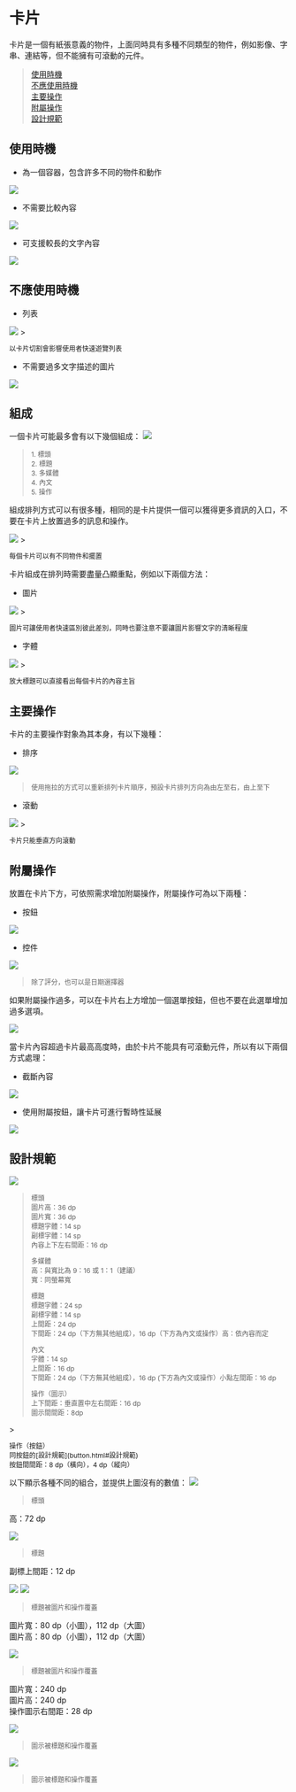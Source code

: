 # 卡片

卡片是一個有紙張意義的物件，上面同時具有多種不同類型的物件，例如影像、字串、連結等，但不能擁有可滾動的元件。

> [使用時機](#使用時機)  
> [不應使用時機](#不應使用時機)  
> [主要操作](#主要操作)  
> [附屬操作](#附屬操作)  
> [設計規範](#設計規範)

## 使用時機
* 為一個容器，包含許多不同的物件和動作  

![](http://material-design.storage.googleapis.com/publish/material_v_4/material_ext_publish/0Bzhp5Z4wHba3WFBLZjBNNGpnQzg/components_cards1.png)

* 不需要比較內容

<img src="http://material-design.storage.googleapis.com/publish/material_v_4/material_ext_publish/0Bzhp5Z4wHba3am9VWWFlbHVJNDg/components_cards3.png" style="max-width:50%"/>

* 可支援較長的文字內容

<img src="http://material-design.storage.googleapis.com/publish/material_v_4/material_ext_publish/0Bzhp5Z4wHba3Y1lRbzJERTJIa28/components_cards2.png" style="max-width:50%"/>

## 不應使用時機
* 列表 

<img src="http://material-design.storage.googleapis.com/publish/material_v_4/material_ext_publish/0B6Okdz75tqQsZGZTVVJIWW4zZWs/components_cards8.png" style="max-width:50%"/>
> <p style="font-size: 12px">以卡片切割會影響使用者快速遊覽列表</p>

* 不需要過多文字描述的圖片

<img src="http://material-design.storage.googleapis.com/publish/material_v_4/material_ext_publish/0B6Okdz75tqQsN2F1Y2RWNzQ0R1U/components_cards10.png" style="max-width:50%"/>

## 組成
一個卡片可能最多會有以下幾個組成：
![](http://material-design.storage.googleapis.com/publish/material_v_4/material_ext_publish/0Bzhp5Z4wHba3MHh2ZlhHVUMyQlk/components_cards17.png)
> <p style="font-size: 12px">1. 標頭<br>2. 標題<br>3. 多媒體<br>4. 內文<br>5. 操作</p>

組成排列方式可以有很多種，相同的是卡片提供一個可以獲得更多資訊的入口，不要在卡片上放置過多的訊息和操作。

<img src="http://material-design.storage.googleapis.com/publish/material_v_4/material_ext_publish/0B6Okdz75tqQsZWNWWDZVek41S1U/components_cards_content2.png" style="max-width:50%"/>
> <p style="font-size: 12px">每個卡片可以有不同物件和擺置</p>

卡片組成在排列時需要盡量凸顯重點，例如以下兩個方法：

* 圖片

<img src="http://material-design.storage.googleapis.com/publish/material_v_4/material_ext_publish/0Bzhp5Z4wHba3cXVadmtJa19wT3M/components_cards_content1.png" style="max-width:50%"/>
> <p style="font-size: 12px">圖片可讓使用者快速區別彼此差別，同時也要注意不要讓圖片影響文字的清晰程度</p>

* 字體

<img src="http://material-design.storage.googleapis.com/publish/material_v_4/material_ext_publish/0Bzhp5Z4wHba3NGo3QkpVWTNBZzA/components_cards_content3.png" style="max-width:50%"/>
> <p style="font-size: 12px">放大標題可以直接看出每個卡片的內容主旨</p>

## 主要操作
卡片的主要操作對象為其本身，有以下幾種：

* 排序  

![](http://material-design.storage.googleapis.com/publish/material_v_4/material_ext_publish/0Bzhp5Z4wHba3dU9ETE9PUDExMUU/components_cards_behavior1.png)
> <p style="font-size: 12px">使用拖拉的方式可以重新排列卡片順序，預設卡片排列方向為由左至右，由上至下</p>

* 滾動  

<img src="http://material-design.storage.googleapis.com/publish/material_v_4/material_ext_publish/0Bzhp5Z4wHba3dnROYlN6b1hsTmM/components_cards_behavior2.png" style="max-width:50%"/>
> <p style="font-size: 12px">卡片只能垂直方向滾動</p>

## 附屬操作
放置在卡片下方，可依照需求增加附屬操作，附屬操作可為以下兩種：
 
* 按鈕  

![](http://material-design.storage.googleapis.com/publish/material_v_4/material_ext_publish/0Bzhp5Z4wHba3aHp5aGtIT0dwQ28/components_cards19.png)

* 控件

![](http://material-design.storage.googleapis.com/publish/material_v_4/material_ext_publish/0Bzhp5Z4wHba3OXdMTGNiaG9MVXc/components_cards_action1.png)
> <p style="font-size: 12px">除了評分，也可以是日期選擇器</p>

如果附屬操作過多，可以在卡片右上方增加一個選單按鈕，但也不要在此選單增加過多選項。

![](http://material-design.storage.googleapis.com/publish/material_v_4/material_ext_publish/0Bzhp5Z4wHba3cXJ0OTI1MXJUV0U/components_cards_action5.png)

當卡片內容超過卡片最高高度時，由於卡片不能具有可滾動元件，所以有以下兩個方式處理：

* 截斷內容  

<img src="http://material-design.storage.googleapis.com/publish/material_v_4/material_ext_publish/0Bzhp5Z4wHba3dnROYlN6b1hsTmM/components_cards_behavior2.png" style="max-width:50%"/>

* 使用附屬按鈕，讓卡片可進行暫時性延展

![](http://material-design.storage.googleapis.com/publish/material_v_4/material_ext_publish/0Bzhp5Z4wHba3Q3BSMEZNOVNOWU0/components_cards_behavior7.png)

## 設計規範
![](http://material-design.storage.googleapis.com/publish/material_v_4/material_ext_publish/0Bzhp5Z4wHba3bG0tNkIyNDhJZEU/components_cards28.png)
> <p style="font-size: 12px">標頭<br>圖片高：36 dp<br>圖片寬：36 dp<br>標題字體：14 sp<br>副標字體：14 sp<br>內容上下左右間距：16 dp<br></p>
> <p style="font-size: 12px">多媒體<br>高：與寬比為 9：16 或 1：1（建議）<br>寬：同螢幕寬<br></p>
> <p style="font-size: 12px">標題<br>標題字體：24 sp<br>副標字體：14 sp<br>上間距：24 dp<br>下間距：24 dp（下方無其他組成），16 dp（下方為內文或操作）高：依內容而定</p>
> <p style="font-size: 12px">內文<br>字體：14 sp<br>上間距：16 dp<br>下間距：24 dp（下方無其他組成），16 dp (下方為內文或操作）小點左間距：16 dp</p>
> <p style="font-size: 12px">操作（圖示）<br>上下間距：垂直置中左右間距：16 dp<br>圖示間間距：8dp
</p>
> <p style="font-size: 12px">操作（按鈕）<br>
同按鈕的[設計規範](button.html#設計規範)<br>
按鈕間間距：8 dp（橫向），4 dp（縱向）

以下顯示各種不同的組合，並提供上圖沒有的數值：
![](http://material-design.storage.googleapis.com/publish/material_v_4/material_ext_publish/0Bzhp5Z4wHba3dmZtRndUeWtpMUk/components_cards30.png)
> <p style="font-size: 12px">標頭<br>
高：72 dp
</p>

![](http://material-design.storage.googleapis.com/publish/material_v_4/material_ext_publish/0Bzhp5Z4wHba3MXJBM2FCcDVscjg/components_cards34.png)
> <p style="font-size: 12px">標題<br>
副標上間距：12 dp
</p>

![](http://material-design.storage.googleapis.com/publish/material_v_4/material_ext_publish/0Bzhp5Z4wHba3c29HUjIwc19JQlU/components_cards24.png)
![](http://material-design.storage.googleapis.com/publish/material_v_4/material_ext_publish/0Bzhp5Z4wHba3eXpkdFhrZk9oM1k/components_cards25.png)
> <p style="font-size: 12px">標題被圖片和操作覆蓋<br>
圖片寬：80 dp（小圖），112 dp（大圖）<br>
圖片高：80 dp（小圖），112 dp（大圖）
</p>

![](http://material-design.storage.googleapis.com/publish/material_v_4/material_ext_publish/0Bzhp5Z4wHba3OTNwYzRRZ0o2dGM/components_cards41.png)
> <p style="font-size: 12px">標題被圖片和操作覆蓋<br>
圖片寬：240 dp<br>
圖片高：240 dp<br>
操作圖示右間距：28 dp
</p>

![](http://material-design.storage.googleapis.com/publish/material_v_4/material_ext_publish/0Bzhp5Z4wHba3ajNVOVJyV2VmcXM/components_cards36.png)
> <p style="font-size: 12px">圖示被標題和操作覆蓋
</p>

![](http://material-design.storage.googleapis.com/publish/material_v_4/material_ext_publish/0Bzhp5Z4wHba3US1pR2N0OTNIaFE/components_cards37.png)
> <p style="font-size: 12px">圖示被標題和操作覆蓋
</p>